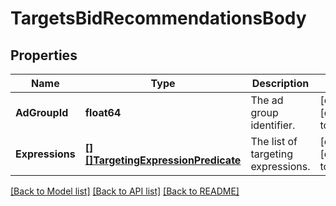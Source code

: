 # TargetsBidRecommendationsBody

## Properties
Name | Type | Description | Notes
------------ | ------------- | ------------- | -------------
**AdGroupId** | **float64** | The ad group identifier. | [optional] [default to null]
**Expressions** | [**[][]TargetingExpressionPredicate**](array.md) | The list of targeting expressions. | [optional] [default to null]

[[Back to Model list]](../README.md#documentation-for-models) [[Back to API list]](../README.md#documentation-for-api-endpoints) [[Back to README]](../README.md)

